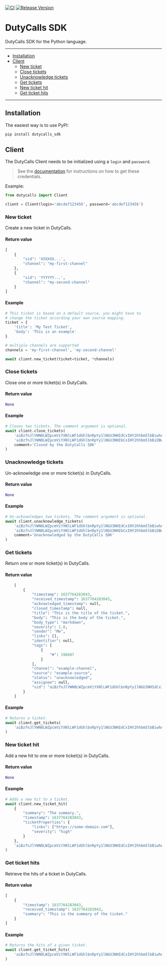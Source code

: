 [![CI](https://github.com/transceptor-technology/python-dutycalls-sdk/workflows/CI/badge.svg)](https://github.com/transceptor-technology/python-dutycalls-sdk/actions)
[![Release Version](https://img.shields.io/github/release/transceptor-technology/python-dutycalls-sdk)](https://github.com/transceptor-technology/python-dutycalls-sdk/releases)

# DutyCalls SDK

DutyCalls SDK for the Python language.

---

- [Installation](#installation)
- [Client](#client)
  - [New ticket](#new-ticket)
  - [Close tickets](#close-tickets)
  - [Unacknowledge tickets](#unacknowledge-tickets)
  - [Get tickets](#get-tickets)
  - [New ticket hit](#new-ticket-hit)
  - [Get ticket hits](#get-ticket-hits)

---

## Installation

The easiest way is to use PyPI:

```bash
pip install dutycalls_sdk
```

## Client

The DutyCalls Client needs to be initialized using a `login` and `password`.

> See the [documentation](https://docs.dutycalls.me/rest-api/authentication/) for instructions on how to get these credentials.

Example:

```python
from dutycalls import Client

client = Client(login='abcdef123456', password='abcdef123456')
```

### New ticket

Create a new ticket in DutyCalls.

#### Return value

```python
[
    {
        "sid": 'XXXXXX...',
        "channel": "my-first-channel"
    },
    {
        "sid": 'YYYYYY...',
        "channel": "my-second-channel"
    }
]
```

#### Example

```python
# This ticket is based on a default source, you might have to
# change the ticket according your own source mapping.
ticket = {
    'title': 'My Test Ticket',
    'body': 'This is an example'
}

# multiple channels are supported
channels = 'my-first-channel', 'my-second-channel'

await client.new_ticket(ticket=ticket, *channels)
```

### Close tickets

Close one or more ticket(s) in DutyCalls.

#### Return value

```python
None
```

#### Example

```python
# Closes two tickets. The comment argument is optional.
await client.close_tickets(
    'aiBzfnJlYWN0LWZpcmViYXNlLWF1dGhlbnRpYy1lNGU3NHIdCxIHY2hhbm5lbBiwhAUMCxIGdGlja2V0GPODDAyiAQpwcm9kdWN0aW9u',
    'aiBzfnJlYWN0LWZpcmViYXNlLWF1dGhlbnRpYy1lNGU3NHIbCxIHY2hhbm5lbBiDBwwLEgZ0aWNrZXQYlgoMogEKcGxheWdyb3VuZA',
    comment='Closed by the DutyCalls SDK'
)
```

### Unacknowledge tickets

Un-acknowledge one or more ticket(s) in DutyCalls.

#### Return value

```python
None
```

#### Example

```python
# Un-acknowledges two tickets. The comment argument is optional.
await client.unacknowledge_tickets(
    'aiBzfnJlYWN0LWZpcmViYXNlLWF1dGhlbnRpYy1lNGU3NHIdCxIHY2hhbm5lbBiwhAUMCxIGdGlja2V0GPODDAyiAQpwcm9kdWN0aW9u',
    'aiBzfnJlYWN0LWZpcmViYXNlLWF1dGhlbnRpYy1lNGU3NHIbCxIHY2hhbm5lbBiDBwwLEgZ0aWNrZXQYlgoMogEKcGxheWdyb3VuZA',
    comment='Unacknowledged by the DutyCalls SDK'
)
```

### Get tickets

Return one or more ticket(s) in DutyCalls.

#### Return value

```python
    [
        {
            "timestamp": 1637764283043,
            "received_timestamp": 1637764283043,
            "acknowledged_timestamp": null,
            "closed_timestamp": null,
            "title": "This is the title of the ticket.",
            "body": "This is the body of the ticket.",
            "body_type": "markdown",
            "severity": 1.0,
            "sender": "Me",
            "links": [],
            "identifier": null,
            "tags": [
                {
                    "#": 196687
                }
            ],
            "channel": "example-channel",
            "source": "example-source",
            "status": "unacknowledged",
            "assignee": null,
            "sid": "aiBzfnJlYWN0LWZpcmViYXNlLWF1dGhlbnRpYy1lNGU3NHIdCxIHY2hhbm5lbBiwhAUMCxIGdGlja2V0GPODDAyiAQpwcm9kdWN0aW9u"
        }
    ]
```

#### Example

```python
# Returns a ticket.
await client.get_tickets(
    'aiBzfnJlYWN0LWZpcmViYXNlLWF1dGhlbnRpYy1lNGU3NHIdCxIHY2hhbm5lbBiwhAUMCxIGdGlja2V0GPODDAyiAQpwcm9kdWN0aW9u'
)
```

### New ticket hit

Add a new hit to one or more ticket(s) in DutyCalls.

#### Return value

```python
None
```

#### Example

```python
# Adds a new hit to a ticket.
await client.new_ticket_hit(
    {
        "summary": "The summary.",
        "timestamp": 1637764283043,
        "ticketProperties": {
            "links": ["https://some-domain.com"],
            "severity": "high"
        }
    },
    'aiBzfnJlYWN0LWZpcmViYXNlLWF1dGhlbnRpYy1lNGU3NHIdCxIHY2hhbm5lbBiwhAUMCxIGdGlja2V0GPODDAyiAQpwcm9kdWN0aW9u'
)
```

### Get ticket hits

Retrieve the hits of a ticket in DutyCalls.

#### Return value

```python
[
    {
        "timestamp": 1637764283043,
        "received_timestamp": 1637764283043,
        "summary": "This is the summary of the ticket."
    }
]
```

#### Example

```python
# Returns the hits of a given ticket.
await client.get_ticket_hits(
    'aiBzfnJlYWN0LWZpcmViYXNlLWF1dGhlbnRpYy1lNGU3NHIdCxIHY2hhbm5lbBiwhAUMCxIGdGlja2V0GPODDAyiAQpwcm9kdWN0aW9u'
)
```
